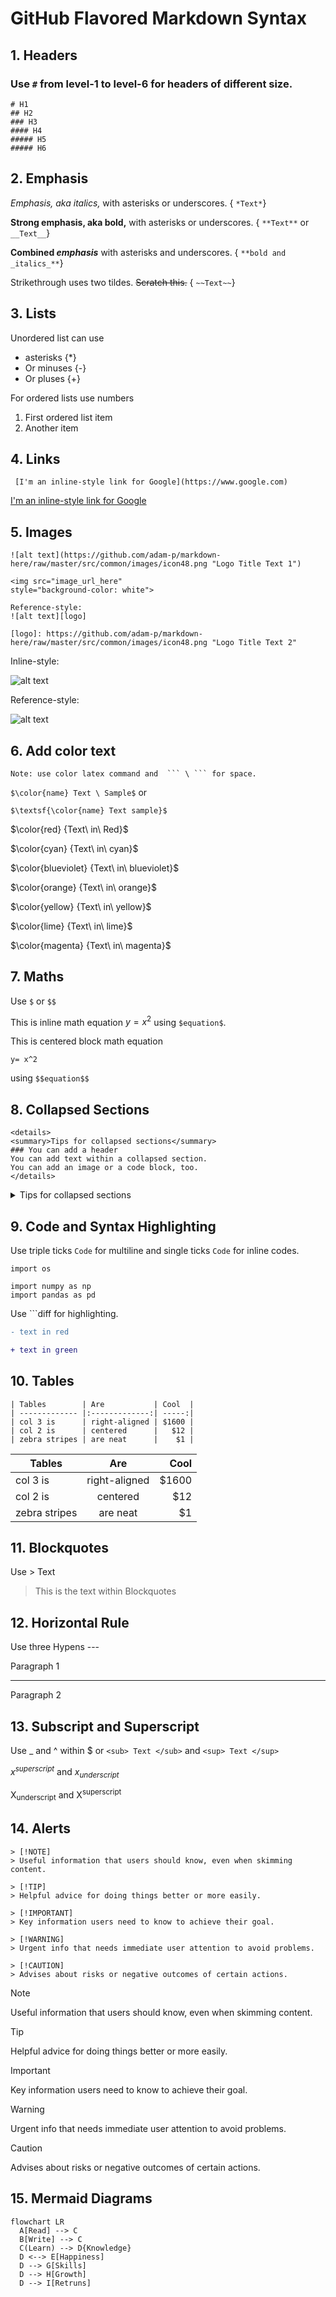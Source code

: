 # GitHub Flavored Markdown Syntax

## 1. Headers

###  Use  ``` # ``` from level-1 to level-6 for headers of different size. 
```
# H1
## H2
### H3
#### H4
##### H5
##### H6
```

## 2. Emphasis
*Emphasis, aka italics,* with asterisks or underscores. { ``` *Text* ```} 

**Strong emphasis, aka bold,** with asterisks or underscores. { ``` **Text** ``` or  ``` __Text__ ```} 

**Combined _emphasis_** with asterisks and underscores. { ``` **bold and _italics_** ```}

Strikethrough uses two tildes. ~~Scratch this.~~ { ``` ~~Text~~ ```} 

## 3. Lists
Unordered list can use 

- asterisks {*}
- Or minuses {-}
- Or pluses {+}

For ordered lists use numbers 

1. First ordered list item
2. Another item

## 4. Links
``` [I'm an inline-style link for Google](https://www.google.com)```

[I'm an inline-style link for Google](https://www.google.com) 

## 5. Images
``` Inline-style: 
![alt text](https://github.com/adam-p/markdown-here/raw/master/src/common/images/icon48.png "Logo Title Text 1")

<img src="image_url_here" 
style="background-color: white">

Reference-style: 
![alt text][logo]

[logo]: https://github.com/adam-p/markdown-here/raw/master/src/common/images/icon48.png "Logo Title Text 2"
```

Inline-style:

![alt text](https://github.com/adam-p/markdown-here/raw/master/src/common/images/icon48.png "Logo Title Text 1")

Reference-style:

![alt text][logo]

[logo]: https://github.com/adam-p/markdown-here/raw/master/src/common/images/icon48.png "Logo Title Text 2" 

## 6. Add color text
``` 
Note: use color latex command and  ``` \ ``` for space. 
```

``` $\color{name} Text \ Sample$ ``` or

``` $\textsf{\color{name} Text sample}$ ``` 


$\color{red} {Text\ in\ Red}$

$\color{cyan} {Text\ in\ cyan}$

$\color{blueviolet} {Text\ in\ blueviolet}$

$\color{orange} {Text\ in\ orange}$

$\color{yellow} {Text\ in\ yellow}$

$\color{lime} {Text\ in\ lime}$

$\color{magenta} {Text\ in\ magenta}$

## 7. Maths
Use `$` or `$$`

This is inline math equation $y = x^2$ using ``` $equation$ ```.

This is centered block math equation 

```{math}
y= x^2 
```  
using ```$$equation$$ ``` 

## 8. Collapsed Sections

``` 
<details>
<summary>Tips for collapsed sections</summary>
### You can add a header
You can add text within a collapsed section. 
You can add an image or a code block, too.
</details>
```

<details>

<summary>Tips for collapsed sections</summary>

### You can add a header

 You can add text within a collapsed section. 

 You can add an image or a code block, too.

</details>

## 9. Code and Syntax Highlighting

 Use triple ticks ``` Code ``` for multiline and single ticks `Code` for inline codes. 

`import os`

``` 
import numpy as np
import pandas as pd
```

Use ```diff for highlighting. 

```diff
- text in red

+ text in green
```

## 10. Tables

``` Colons can be used to align columns.
| Tables        | Are           | Cool  |
| ------------- |:-------------:| -----:|
| col 3 is      | right-aligned | $1600 |
| col 2 is      | centered      |   $12 |
| zebra stripes | are neat      |    $1 |
```

| Tables        | Are           | Cool  |
| ------------- |:-------------:| -----:|
| col 3 is      | right-aligned | $1600 |
| col 2 is      | centered      |   $12 |
| zebra stripes | are neat      |    $1 |


## 11. Blockquotes

Use > Text 
 
> This is the text within Blockquotes 


## 12. Horizontal Rule

Use three Hypens --- 

Paragraph 1 

---
Paragraph 2 

## 13. Subscript and Superscript
 Use _ and ^ within $ or  ``` <sub> Text </sub> ``` and  ``` <sup> Text </sup> ``` 
 
$x^{superscript}$ and  $x_{underscript}$
 
 X<sub>underscript</sub> and X<sup>superscript</sup> 

## 14. Alerts

```
> [!NOTE]
> Useful information that users should know, even when skimming content.

> [!TIP]
> Helpful advice for doing things better or more easily.

> [!IMPORTANT]
> Key information users need to know to achieve their goal.

> [!WARNING]
> Urgent info that needs immediate user attention to avoid problems.

> [!CAUTION]
> Advises about risks or negative outcomes of certain actions.

```

> [!NOTE]
> Useful information that users should know, even when skimming content. 

> [!TIP]
> Helpful advice for doing things better or more easily. 

> [!IMPORTANT]
> Key information users need to know to achieve their goal. 

> [!WARNING]
> Urgent info that needs immediate user attention to avoid problems. 

> [!CAUTION]
> Advises about risks or negative outcomes of certain actions. 


## 15. Mermaid Diagrams

```{mermaid}
flowchart LR
  A[Read] --> C
  B[Write] --> C
  C(Learn) --> D{Knowledge}
  D <--> E[Happiness]
  D --> G[Skills]
  D --> H[Growth]
  D --> I[Retruns]
```